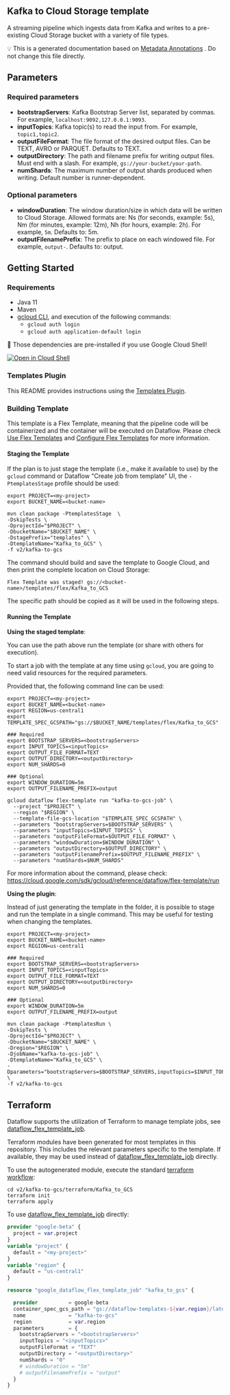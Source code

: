 
Kafka to Cloud Storage template
---
A streaming pipeline which ingests data from Kafka and writes to a pre-existing
Cloud Storage bucket with a variety of file types.



:bulb: This is a generated documentation based
on [Metadata Annotations](https://github.com/GoogleCloudPlatform/DataflowTemplates#metadata-annotations)
. Do not change this file directly.

## Parameters

### Required parameters

* **bootstrapServers**: Kafka Bootstrap Server list, separated by commas. For example, `localhost:9092,127.0.0.1:9093`.
* **inputTopics**: Kafka topic(s) to read the input from. For example, `topic1,topic2`.
* **outputFileFormat**: The file format of the desired output files. Can be TEXT, AVRO or PARQUET. Defaults to TEXT.
* **outputDirectory**: The path and filename prefix for writing output files. Must end with a slash. For example, `gs://your-bucket/your-path`.
* **numShards**: The maximum number of output shards produced when writing. Default number is runner-dependent.

### Optional parameters

* **windowDuration**: The window duration/size in which data will be written to Cloud Storage. Allowed formats are: Ns (for seconds, example: 5s), Nm (for minutes, example: 12m), Nh (for hours, example: 2h). For example, `5m`. Defaults to: 5m.
* **outputFilenamePrefix**: The prefix to place on each windowed file. For example, `output-`. Defaults to: output.



## Getting Started

### Requirements

* Java 11
* Maven
* [gcloud CLI](https://cloud.google.com/sdk/gcloud), and execution of the
  following commands:
  * `gcloud auth login`
  * `gcloud auth application-default login`

:star2: Those dependencies are pre-installed if you use Google Cloud Shell!

[![Open in Cloud Shell](http://gstatic.com/cloudssh/images/open-btn.svg)](https://console.cloud.google.com/cloudshell/editor?cloudshell_git_repo=https%3A%2F%2Fgithub.com%2FGoogleCloudPlatform%2FDataflowTemplates.git&cloudshell_open_in_editor=v2/kafka-to-gcs/src/main/java/com/google/cloud/teleport/v2/templates/KafkaToGCS.java)

### Templates Plugin

This README provides instructions using
the [Templates Plugin](https://github.com/GoogleCloudPlatform/DataflowTemplates#templates-plugin).

### Building Template

This template is a Flex Template, meaning that the pipeline code will be
containerized and the container will be executed on Dataflow. Please
check [Use Flex Templates](https://cloud.google.com/dataflow/docs/guides/templates/using-flex-templates)
and [Configure Flex Templates](https://cloud.google.com/dataflow/docs/guides/templates/configuring-flex-templates)
for more information.

#### Staging the Template

If the plan is to just stage the template (i.e., make it available to use) by
the `gcloud` command or Dataflow "Create job from template" UI,
the `-PtemplatesStage` profile should be used:

```shell
export PROJECT=<my-project>
export BUCKET_NAME=<bucket-name>

mvn clean package -PtemplatesStage  \
-DskipTests \
-DprojectId="$PROJECT" \
-DbucketName="$BUCKET_NAME" \
-DstagePrefix="templates" \
-DtemplateName="Kafka_to_GCS" \
-f v2/kafka-to-gcs
```


The command should build and save the template to Google Cloud, and then print
the complete location on Cloud Storage:

```
Flex Template was staged! gs://<bucket-name>/templates/flex/Kafka_to_GCS
```

The specific path should be copied as it will be used in the following steps.

#### Running the Template

**Using the staged template**:

You can use the path above run the template (or share with others for execution).

To start a job with the template at any time using `gcloud`, you are going to
need valid resources for the required parameters.

Provided that, the following command line can be used:

```shell
export PROJECT=<my-project>
export BUCKET_NAME=<bucket-name>
export REGION=us-central1
export TEMPLATE_SPEC_GCSPATH="gs://$BUCKET_NAME/templates/flex/Kafka_to_GCS"

### Required
export BOOTSTRAP_SERVERS=<bootstrapServers>
export INPUT_TOPICS=<inputTopics>
export OUTPUT_FILE_FORMAT=TEXT
export OUTPUT_DIRECTORY=<outputDirectory>
export NUM_SHARDS=0

### Optional
export WINDOW_DURATION=5m
export OUTPUT_FILENAME_PREFIX=output

gcloud dataflow flex-template run "kafka-to-gcs-job" \
  --project "$PROJECT" \
  --region "$REGION" \
  --template-file-gcs-location "$TEMPLATE_SPEC_GCSPATH" \
  --parameters "bootstrapServers=$BOOTSTRAP_SERVERS" \
  --parameters "inputTopics=$INPUT_TOPICS" \
  --parameters "outputFileFormat=$OUTPUT_FILE_FORMAT" \
  --parameters "windowDuration=$WINDOW_DURATION" \
  --parameters "outputDirectory=$OUTPUT_DIRECTORY" \
  --parameters "outputFilenamePrefix=$OUTPUT_FILENAME_PREFIX" \
  --parameters "numShards=$NUM_SHARDS"
```

For more information about the command, please check:
https://cloud.google.com/sdk/gcloud/reference/dataflow/flex-template/run


**Using the plugin**:

Instead of just generating the template in the folder, it is possible to stage
and run the template in a single command. This may be useful for testing when
changing the templates.

```shell
export PROJECT=<my-project>
export BUCKET_NAME=<bucket-name>
export REGION=us-central1

### Required
export BOOTSTRAP_SERVERS=<bootstrapServers>
export INPUT_TOPICS=<inputTopics>
export OUTPUT_FILE_FORMAT=TEXT
export OUTPUT_DIRECTORY=<outputDirectory>
export NUM_SHARDS=0

### Optional
export WINDOW_DURATION=5m
export OUTPUT_FILENAME_PREFIX=output

mvn clean package -PtemplatesRun \
-DskipTests \
-DprojectId="$PROJECT" \
-DbucketName="$BUCKET_NAME" \
-Dregion="$REGION" \
-DjobName="kafka-to-gcs-job" \
-DtemplateName="Kafka_to_GCS" \
-Dparameters="bootstrapServers=$BOOTSTRAP_SERVERS,inputTopics=$INPUT_TOPICS,outputFileFormat=$OUTPUT_FILE_FORMAT,windowDuration=$WINDOW_DURATION,outputDirectory=$OUTPUT_DIRECTORY,outputFilenamePrefix=$OUTPUT_FILENAME_PREFIX,numShards=$NUM_SHARDS" \
-f v2/kafka-to-gcs
```

## Terraform

Dataflow supports the utilization of Terraform to manage template jobs,
see [dataflow_flex_template_job](https://registry.terraform.io/providers/hashicorp/google/latest/docs/resources/dataflow_flex_template_job).

Terraform modules have been generated for most templates in this repository. This includes the relevant parameters
specific to the template. If available, they may be used instead of
[dataflow_flex_template_job](https://registry.terraform.io/providers/hashicorp/google/latest/docs/resources/dataflow_flex_template_job)
directly.

To use the autogenerated module, execute the standard
[terraform workflow](https://developer.hashicorp.com/terraform/intro/core-workflow):

```shell
cd v2/kafka-to-gcs/terraform/Kafka_to_GCS
terraform init
terraform apply
```

To use
[dataflow_flex_template_job](https://registry.terraform.io/providers/hashicorp/google/latest/docs/resources/dataflow_flex_template_job)
directly:

```terraform
provider "google-beta" {
  project = var.project
}
variable "project" {
  default = "<my-project>"
}
variable "region" {
  default = "us-central1"
}

resource "google_dataflow_flex_template_job" "kafka_to_gcs" {

  provider          = google-beta
  container_spec_gcs_path = "gs://dataflow-templates-${var.region}/latest/flex/Kafka_to_GCS"
  name              = "kafka-to-gcs"
  region            = var.region
  parameters        = {
    bootstrapServers = "<bootstrapServers>"
    inputTopics = "<inputTopics>"
    outputFileFormat = "TEXT"
    outputDirectory = "<outputDirectory>"
    numShards = "0"
    # windowDuration = "5m"
    # outputFilenamePrefix = "output"
  }
}
```
